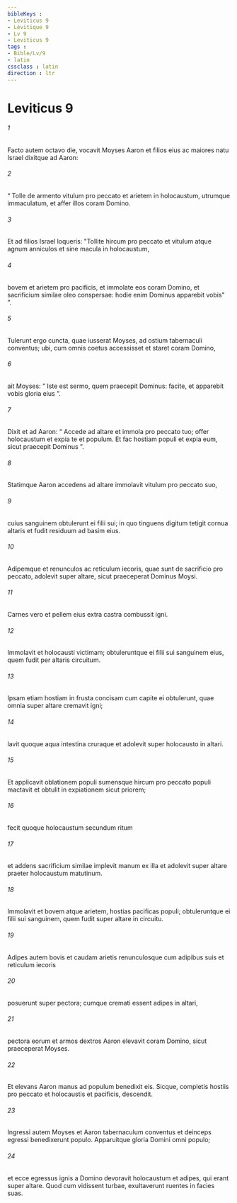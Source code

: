 ```yaml
---
bibleKeys : 
- Leviticus 9
- Lévitique 9
- Lv 9
- Leviticus 9
tags : 
- Bible/Lv/9
- latin
cssclass : latin
direction : ltr
---
```


# Leviticus 9

###### 1
Facto autem octavo die, vocavit Moyses Aaron et filios eius ac maiores natu Israel dixitque ad Aaron: 
###### 2
“ Tolle de armento vitulum pro peccato et arietem in holocaustum, utrumque immaculatum, et affer illos coram Domino. 
###### 3
Et ad filios Israel loqueris: "Tollite hircum pro peccato et vitulum atque agnum anniculos et sine macula in holocaustum, 
###### 4
bovem et arietem pro pacificis, et immolate eos coram Domino, et sacrificium similae oleo conspersae: hodie enim Dominus apparebit vobis" ”.
###### 5
Tulerunt ergo cuncta, quae iusserat Moyses, ad ostium tabernaculi conventus; ubi, cum omnis coetus accessisset et staret coram Domino, 
###### 6
ait Moyses: “ Iste est sermo, quem praecepit Dominus: facite, et apparebit vobis gloria eius ”. 
###### 7
Dixit et ad Aaron: “ Accede ad altare et immola pro peccato tuo; offer holocaustum et expia te et populum. Et fac hostiam populi et expia eum, sicut praecepit Dominus ”.
###### 8
Statimque Aaron accedens ad altare immolavit vitulum pro peccato suo, 
###### 9
cuius sanguinem obtulerunt ei filii sui; in quo tinguens digitum tetigit cornua altaris et fudit residuum ad basim eius. 
###### 10
Adipemque et renunculos ac reticulum iecoris, quae sunt de sacrificio pro peccato, adolevit super altare, sicut praeceperat Dominus Moysi. 
###### 11
Carnes vero et pellem eius extra castra combussit igni.
###### 12
Immolavit et holocausti victimam; obtuleruntque ei filii sui sanguinem eius, quem fudit per altaris circuitum. 
###### 13
Ipsam etiam hostiam in frusta concisam cum capite ei obtulerunt, quae omnia super altare cremavit igni; 
###### 14
lavit quoque aqua intestina cruraque et adolevit super holocausto in altari.
###### 15
Et applicavit oblationem populi sumensque hircum pro peccato populi mactavit et obtulit in expiationem sicut priorem; 
###### 16
fecit quoque holocaustum secundum ritum 
###### 17
et addens sacrificium similae implevit manum ex illa et adolevit super altare praeter holocaustum matutinum.
###### 18
Immolavit et bovem atque arietem, hostias pacificas populi; obtuleruntque ei filii sui sanguinem, quem fudit super altare in circuitu. 
###### 19
Adipes autem bovis et caudam arietis renunculosque cum adipibus suis et reticulum iecoris 
###### 20
posuerunt super pectora; cumque cremati essent adipes in altari, 
###### 21
pectora eorum et armos dextros Aaron elevavit coram Domino, sicut praeceperat Moyses.
###### 22
Et elevans Aaron manus ad populum benedixit eis. Sicque, completis hostiis pro peccato et holocaustis et pacificis, descendit. 
###### 23
Ingressi autem Moyses et Aaron tabernaculum conventus et deinceps egressi benedixerunt populo. Apparuitque gloria Domini omni populo; 
###### 24
et ecce egressus ignis a Domino devoravit holocaustum et adipes, qui erant super altare. Quod cum vidissent turbae, exultaverunt ruentes in facies suas.
